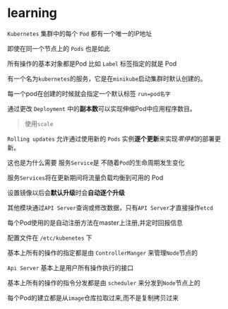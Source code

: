# learning

`Kubernetes` 集群中的每个 `Pod` 都有一个唯一的IP地址

即使在同一个节点上的 `Pods` 也是如此

所有操作的基本对象都是Pod
    比如 `Label` 标签指定的就是 Pod


有一个名为`kubernetes`的服务，它是在`minikube`启动集群时默认创建的。

每一个pod在创建的时候就会指定一个默认标签 `run=pod名字`

通过更改 `Deployment` 中的**副本数**可以实现伸缩Pod中应用程序数目。
> 使用`scale`

`Rolling updates` 允许通过使用新的 `Pods` 实例**逐个更新**来实现*零停机*的部署更新。

这也是为什么需要 服务`Service`是 不随着`Pod`的生命周期发生变化

服务`Services`将在更新期间将流量负载均衡到可用的 Pod

设置镜像以后会**默认升级**时会**自动逐个升级**


其他模块通过`API Server`查询或修改数据，只有`API Server`才直接操作`etcd`

每个Pod使用的是自动注册方法在master上注册,并定时回报信息

配置文件在 `/etc/kubenetes` 下

基本上所有的操作的指定都是由 `ControllerManger` 来管理`Node`节点的

`Api Server` 基本上是用户所有操作执行的接口

基本上所有的操作的指令分发都是由 `scheduler` 来分发到`Node`节点上的

每个Pod的建立都是从`image`仓库拉取过来,而不是复制拷贝过来